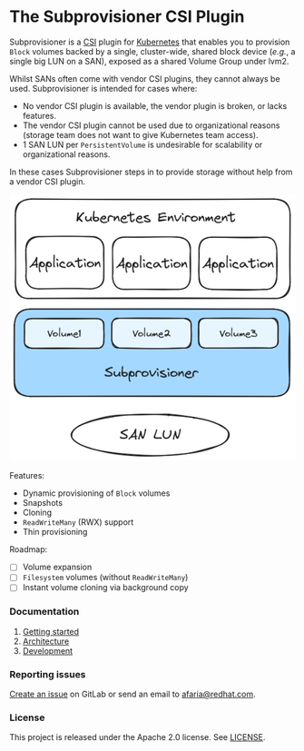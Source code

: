 # The Subprovisioner CSI Plugin

Subprovisioner is a [CSI] plugin for [Kubernetes] that enables you to provision
`Block` volumes backed by a single, cluster-wide, shared block device (*e.g.*, a
single big LUN on a SAN), exposed as a shared Volume Group under lvm2.

Whilst SANs often come with vendor CSI plugins, they cannot always be used.
Subprovisioner is intended for cases where:
- No vendor CSI plugin is available, the vendor plugin is broken, or lacks features.
- The vendor CSI plugin cannot be used due to organizational reasons (storage
  team does not want to give Kubernetes team access).
- 1 SAN LUN per `PersistentVolume` is undesirable for scalability or
  organizational reasons.

In these cases Subprovisioner steps in to provide storage without help from a
vendor CSI plugin.

![Diagram showing Subprovisioner volumes backed by a SAN LUN](img/overview.png)

Features:
- Dynamic provisioning of `Block` volumes
- Snapshots
- Cloning
- `ReadWriteMany` (RWX) support
- Thin provisioning

Roadmap:
- [ ] Volume expansion
- [ ] `Filesystem` volumes (without `ReadWriteMany`)
- [ ] Instant volume cloning via background copy

### Documentation

1. [Getting started](docs/1-getting-started.md)
2. [Architecture](docs/2-architecture.md)
3. [Development](docs/3-development.md)

### Reporting issues

[Create an issue] on GitLab or send an email to afaria@redhat.com.

### License

This project is released under the Apache 2.0 license. See [LICENSE](LICENSE).

[Create an issue]: https://gitlab.com/subprovisioner/subprovisioner/-/issues
[CSI]: https://github.com/container-storage-interface/spec
[Kubernetes]: https://kubernetes.io/
